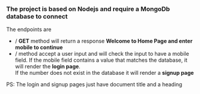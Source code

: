 <h3>The project is based on Nodejs and require a MongoDb database to connect</h3>

<p>The endpoints are</p>

<ul><li>/ <b>GET</b> method will return a response <b>Welcome to Home Page and enter mobile to continue</b></li>
<li>/ <b><POST></b> method accept a user input and will check the input to have a mobile field. If the mobile field contains a value that matches the database, it will render the <b>login page</b>.<br>If the number does not exist in the database it will render a <b>signup page</b></li></ul>

PS: The login and signup pages just have document title and a heading

